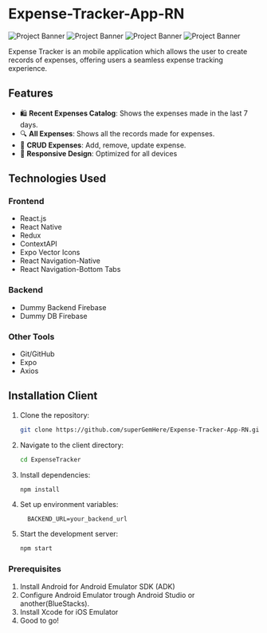 # Expense-Tracker-App-RN


![Project Banner](pic1.png)
![Project Banner](pic2.png)
![Project Banner](pic3.png)
![Project Banner](pic4.png)

Expense Tracker is an mobile application which allows the user to create records of expenses, offering users a seamless expense tracking experience.


## Features

- 🛍️ **Recent Expenses Catalog**: Shows the expenses made in the last 7 days.
- 🔍 **All Expenses**: Shows all the records made for expenses.
- 🛒 **CRUD Expenses**: Add, remove, update expense.
- 📱 **Responsive Design**: Optimized for all devices

## Technologies Used

### Frontend
- React.js
- React Native
- Redux
- ContextAPI
- Expo Vector Icons
- React Navigation-Native
- React Navigation-Bottom Tabs

### Backend
- Dummy Backend Firebase
- Dummy DB Firebase


### Other Tools
- Git/GitHub
- Expo
- Axios

## Installation Client

1. Clone the repository:
   ```bash
   git clone https://github.com/superGemHere/Expense-Tracker-App-RN.git
   ```
2. Navigate to the client directory:
   ```bash
   cd ExpenseTracker
   ```
3. Install dependencies:
   ```bash
   npm install
   ```
4. Set up environment variables:
   ```
     BACKEND_URL=your_backend_url 
   ```
5. Start the development server:
   ```bash
   npm start
   ```

### Prerequisites

1. Install Android for Android Emulator SDK (ADK) 
2. Configure Android Emulator trough Android Studio or another(BlueStacks). 
3. Install Xcode for iOS Emulator 
4. Good to go! 
